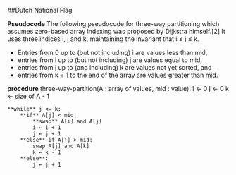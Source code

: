 ##Dutch National Flag 


**Pseudocode**
The following pseudocode for three-way partitioning which assumes zero-based array indexing was proposed by Dijkstra himself.[2] It uses three indices i, j and k, maintaining the invariant that i ≤ j ≤ k.

- Entries from 0 up to (but not including) i are values less than mid,
- entries from i up to (but not including) j are values equal to mid,
- entries from j up to (and including) k are values not yet sorted, and
- entries from k + 1 to the end of the array are values greater than mid.


**procedure** three-way-partition(A : array of values, mid : value):
    i ← 0
    j ← 0
    k ← size of A - 1

    **while** j <= k:
        **if** A[j] < mid:
            **swap** A[i] and A[j]
            i ← i + 1
            j ← j + 1
        **else** if A[j] > mid:
            swap A[j] and A[k]
            k ← k - 1
        **else**:
            j ← j + 1
